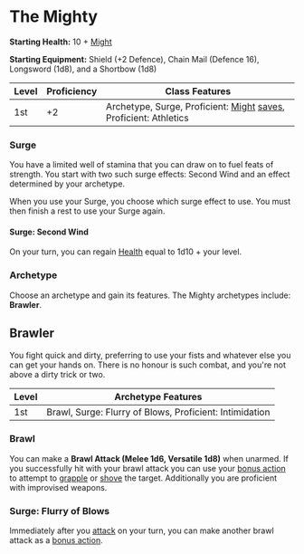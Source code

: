 # The Mighty

**Starting Health:** 10 + [Might](pages/characters/attributes.md?id=might)

**Starting Equipment:** Shield (+2 Defence), Chain Mail (Defence 16), Longsword (1d8), and a Shortbow (1d8)

| Level | Proficiency | Class Features  |
| ----  | ----------- |- |
| 1st   | +2          | Archetype, Surge, Proficient: [Might](pages/characters/attributes.md?id=might) [saves](rules/rolling.md?id=saves), Proficient: Athletics |

### Surge

You have a limited well of stamina that you can draw on to fuel feats of strength. You start with two such surge effects: Second Wind and an effect determined by your archetype.

When you use your Surge, you choose which surge effect to use. You must then finish a rest to use your Surge again.

#### Surge: Second Wind

On your turn, you can regain [Health](pages/combat/health.md) equal to 1d10 + your level.

### Archetype

Choose an archetype and gain its features. The Mighty archetypes include: **Brawler**.

## Brawler

You fight quick and dirty, preferring to use your fists and whatever else you can get your hands on. There is no honour is such combat, and you're not above a dirty trick or two.

| Level | Archetype Features |
| ----  | ------------------ |
| 1st   | Brawl, Surge: Flurry of Blows, Proficient: Intimidation |

### Brawl

You can make a **Brawl Attack (Melee 1d6, Versatile 1d8)** when unarmed. If you successfully hit with your brawl attack you can use your [bonus action](pages/combat/actions.md?id=bonus-actions) to attempt to [grapple](pages/combat/attacks.md?id=grapple) or [shove](pages/combat/attacks.md?id=shove) the target. Additionally you are proficient with improvised weapons.

### Surge: Flurry of Blows

Immediately after you [attack](pages/combat/attacks.md) on your turn, you can make another brawl attack as a [bonus action](pages/combat/actions.md?id=bonus-actions).
